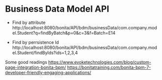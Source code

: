 # Business Data Model API

- Find by attribute
http://localhost:8080/bonita/API/bdm/businessData/com.company.model.Student?q=findByBatch&p=0&c=3&f=Batch=E14

- Find by perrsistence Id
http://localhost:8080/bonita/API/bdm/businessData/com.company.model.Student/findByIds?ids=1,2,3,4


Some good readings
https://www.evoketechnologies.com/blog/custom-page-integration-bonita-bpm/
https://bonitatraining.com/bonita-bpm-7-developer-friendly-engaging-applications/